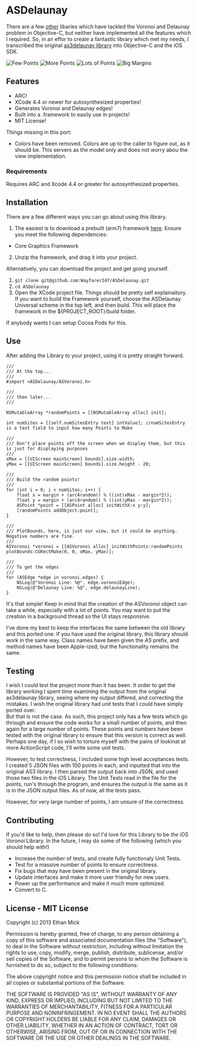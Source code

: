 # ASDelaunay #

There are a few [other](https://github.com/czgarrett/delaunay-ios) libaries which have tackled the Voronoi and Delaunay problem in Objective-C, but neither have implemented all the features which I required. So, in an effor to create a fantastic library which met my needs, I transcribed the original [as3delaunay library](http://nodename.github.com/as3delaunay/) into Objective-C and the iOS SDK.

![Few Points](http://f.cl.ly/items/3R1Q0A0K0r21333u3S3i/Screen%20Shot%202013-03-27%20at%2010.53.44%20PM.png)
![More Points](http://f.cl.ly/items/2V0W3w0O2j192r1U0K3a/Screen%20Shot%202013-03-27%20at%2010.53.15%20PM.png)
![Lots of Points](http://f.cl.ly/items/0o301S2w0M3s2a1f2L23/Screen%20Shot%202013-03-27%20at%2010.54.37%20PM.png)
![Big Margins](http://f.cl.ly/items/0P0R3b0c37080p3p2U1g/Screen%20Shot%202013-03-27%20at%2011.11.59%20PM.png)

## Features ##

* ARC!
* XCode 4.4 or newer for autosynthesized properties!
* Generates Voronoi and Delaunay edges!
* Built into a .framework to easily use in projects!
* MIT License!

Things missing in this port:
 * Colors have been removed. Colors are up to the caller to figure out, as it should be. This servers as the model only and does not worry abou the view implementation.


### Requirements ###
Requires ARC and Xcode 4.4 or greater for autosynthesized properties.

## Installation ##

There are a few different ways you can go about using this library.

1. The easiest is to download a prebuilt (arm7) framework [here](http://cl.ly/0B2R363p280X). Ensure you meet the following dependencies:
 * Core Graphics Framework
2. Unzip the framework, and drag it into your project.

Alternatively, you can download the project and get going yourself.
1. `git clone git@github.com:Wayfarer247/ASDelaunay.git`
2. `cd ASDelaunay`
3. Open the XCode project file. Things should be pretty self explainaitory. If you want to build the Framework yourself, choose the ASDelaunay Universal scheme in the top left, and then build. This will place the framework in the ${PROJECT_ROOT}/build folder.

If anybody wants I can setup Cocoa Pods for this.


## Use ##

After adding the Library to your project, using it is pretty straight forward.

```objc
///
/// At the top...
///
#import <ASDelaunay/ASVoronoi.h>

///
/// then later...
///

NSMutableArray *randomPoints = [[NSMutableArray alloc] init];

int numSites = [[self.numSitesEntry text] intValue]; //numSitesEntry is a text field to input how many Points to Make

///
/// Don't place points off the screen when we display them, but this is just for displaying purposes
///
xMax = [[UIScreen mainScreen] bounds].size.width;
yMax = [[UIScreen mainScreen] bounds].size.height - 20;

///
/// Build the random points!
///
for (int i = 0; i < numSites; i++) {
    float x = margin + (arc4random() % ((int)xMax - margin*2));
    float y = margin + (arc4random() % ((int)yMax - margin*2));
    ASPoint *point = [[ASPoint alloc] initWithX:x y:y];
    [randomPoints addObject:point];
}

///
/// PlotBounds, here, is just our view, but it could be anything. Negative numbers are fine.
///
ASVoronoi *voronoi = [[ASVoronoi alloc] initWithPoints:randomPoints plotBounds:CGRectMake(0, 0, xMax, yMax)];

///
/// To get the edges
///
for (ASEdge *edge in voronoi.edges) {
    NSLog(@"Voronoi Line: %@", edge.voronoiEdge);
    NSLog(@"Delaunay Line: %@", edge.delaunayLine);
}

```

It's that simple! Keep in mind that the creation of the ASVoronoi object can take a while, especially with a lot of points. You may want to put the creation in a background thread so the UI stays responsive.

I've done my best to keep the interfaces the same between the old library and this ported one. If you have used the original library, this library should work in the same way. Class names have been given the *AS* prefix, and method names have been Apple-ized; but the functionality remains the same.

## Testing ##
I wish I could test the project more than it has been. It order to get the library working I spent time examining the output from the original as3delaunay library, seeing where my output differed, and correcting the mistakes. I wish the original library had unit tests that I could have simply ported over.  
But that is not the case. As such, this project only has a few tests which go through and ensure the code works for a small number of points, and then again for a large number of points. These points and numbers have been tested with the original library to ensure that this version is correct as well.  
Perhaps one day, if I so wish to torture myself with the pains of lookinat at more ActionScript code, I'll write some unit tests.

However, to test correctness, I included some high level acceptances tests. I created 5 JSON files with 100 points in each, and inputted that into the original AS3 library. I then parsed the output back into JSON, and used those two files in the iOS Library. The Unit Tests read in the file for the points, run's through the program, and ensures the output is the same as it is in the JSON output files. As of now, all the tests pass.

However, for very large number of points, I am unsure of the correctness.

## Contributing ##
If you'd like to help, then please do so! I'd love for this Library to be *the* iOS Voronoi Library. In the future, I may do some of the following (which you should help with!)
* Increase the number of tests, and create fully functionaly Unit Tests.
* Test for a massive number of points to ensure correctness.
* Fix bugs that may have been present in the original library.
* Update interfaces and make it more user friendly for new users.
* Power up the performance and make it much more optimized.
* Convert to C.


## License - MIT License ##

Copyright (c) 2013 Ethan Mick

Permission is hereby granted, free of charge, to any person obtaining a copy of this software and associated documentation files (the "Software"), to deal in the Software without restriction, including without limitation the rights to use, copy, modify, merge, publish, distribute, sublicense, and/or sell copies of the Software, and to permit persons to whom the Software is furnished to do so, subject to the following conditions:

The above copyright notice and this permission notice shall be included in all copies or substantial portions of the Software.

THE SOFTWARE IS PROVIDED "AS IS", WITHOUT WARRANTY OF ANY KIND, EXPRESS OR IMPLIED, INCLUDING BUT NOT LIMITED TO THE WARRANTIES OF MERCHANTABILITY, FITNESS FOR A PARTICULAR PURPOSE AND NONINFRINGEMENT. IN NO EVENT SHALL THE AUTHORS OR COPYRIGHT HOLDERS BE LIABLE FOR ANY CLAIM, DAMAGES OR OTHER LIABILITY, WHETHER IN AN ACTION OF CONTRACT, TORT OR OTHERWISE, ARISING FROM, OUT OF OR IN CONNECTION WITH THE SOFTWARE OR THE USE OR OTHER DEALINGS IN THE SOFTWARE.


